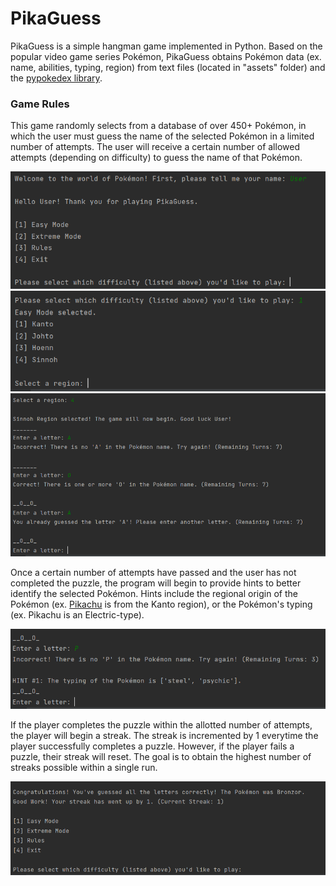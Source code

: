 # PikaGuess

PikaGuess is a simple hangman game implemented in Python. Based on the popular video game series Pokémon, PikaGuess obtains Pokémon data (ex. name, abilities, typing, region) from text files (located in "assets" folder) and the [pypokedex library](https://github.com/arnavb/pypokedex). 

### Game Rules
This game randomly selects from a database of over 450+ Pokémon, in which the user must guess the name of the selected Pokémon in a limited number of attempts. The user will receive a certain number of allowed attempts (depending on difficulty) to guess the name of that Pokémon. 

![alt text](assets/READMEImages/mainmenu.PNG) 
![alt text](assets/READMEImages/regionselection.PNG) 
![alt text](assets/READMEImages/gameprogression.PNG) 

Once a certain number of attempts have passed and the user has not completed the puzzle, the program will begin to provide hints to better identify the selected Pokémon. Hints include the regional origin of the Pokémon (ex. [Pikachu](https://bulbapedia.bulbagarden.net/wiki/Pikachu_(Pok%C3%A9mon)) is from the Kanto region), or the Pokémon's typing (ex. Pikachu is an Electric-type). 

![alt text](assets/READMEImages/hint_1.PNG)

If the player completes the puzzle within the allotted number of attempts, the player will begin a streak. The streak is incremented by 1 everytime the player successfully completes a puzzle. However, if the player fails a puzzle, their streak will reset. The goal is to obtain the highest number of streaks possible within a single run. 

![alt text](assets/READMEImages/conclusion.PNG)

